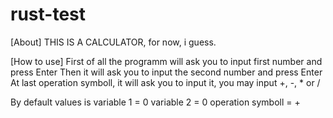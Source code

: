 # rust-test
[About]
THIS IS A CALCULATOR, for now, i guess.


[How to use]
First of all the programm will ask you to input first number and press Enter
Then it will ask you to input the second number and press Enter
At last operation symboll, it will ask you to input it, you may input +, -, * or /

By default values is 
variable 1          = 0
variable 2          = 0 
operation symboll   = +